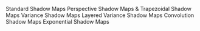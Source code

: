 Standard Shadow Maps
Perspective Shadow Maps & Trapezoidal Shadow Maps
Variance Shadow Maps
Layered Variance Shadow Maps
Convolution Shadow Maps
Exponential Shadow Maps
